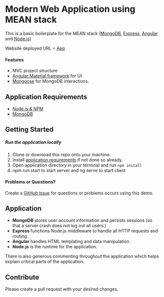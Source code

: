 # Modern Web Application using MEAN stack

This is a basic boilerplate for the MEAN stack ([MongoDB](https://www.mongodb.org/), [Express](http://expressjs.com/), [Angular](https://angular.io/) and [Node.js](https://nodejs.org))

Website deployed URL = [App](https://fyrazeamto.herokuapp.com/)

#### Features
- MVC project structure
- [Angular Material framework](https://material.angular.io/) for UI
- [Mongoose](https://mongoosejs.com/docs/index.html) for MongoDB interactions.

## Application Requirements
- [Node.js & NPM](https://nodejs.org/en/download/)
- [MongoDB](https://www.mongodb.org/)

## Getting Started
##### Run the application locally
1. Clone or download this repo onto your machine.
1. Install [application requirements](#application-requirements) if not done so already.
1. Open application directory in your terminal and run `npm install`
2. npm run start to start server and ng serve to start client

#### Problems or Questions?

Create a [GitHub issue](https://github.com/ajit-spec/proj_5/issues/new) for questions or problems occurs using this demo.

## Application
- **MongoDB** stores user account information and persists sessions (so that a server crash does not log out all users.)
- **Express** functions Node.js middleware to handle all HTTP requests and routing.
- **Angular** handles HTML templating and data manipulation.
- **Node.js** is the runtime for the application.

There is also generous commenting throughout the application which helps explain critical parts of the application.

## Contribute
Please create a pull request with your desired changes.
